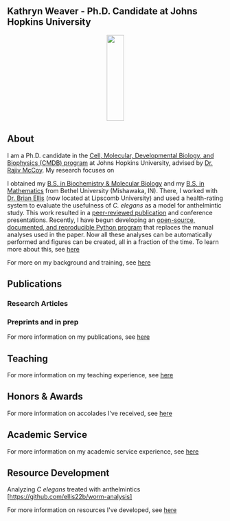 ## Kathryn Weaver - Ph.D. Candidate at Johns Hopkins University

<p align="center">
  <img src="/images/kw.png" height="200", width="40">
</p>

## About

I am a Ph.D. candidate in the [Cell, Molecular, Developmental Biology, and Biophysics (CMDB) program](https://cmdb.jhu.edu/) at Johns Hopkins University, advised by [Dr. Rajiv McCoy](https://mccoy-lab.org/). My research focuses on  

I obtained my [B.S. in Biochemistry & Molecular Biology](https://www.betheluniversity.edu/academics/degrees/biology-chemistry) and my [B.S. in Mathematics](https://www.betheluniversity.edu/academics/degrees/math-engineering-sciences) from Bethel University (Mishawaka, IN). There, I worked with [Dr. Brian Ellis](https://www.lipscomb.edu/directory/ellis-brian) (now located at Lipscomb University) and used a health-rating system to evaluate the usefulness of *C. elegans* as a model for anthelmintic study. This work resulted in a [peer-reviewed publication](https://journals.plos.org/plosone/article?id=10.1371/journal.pone.0179376#ack) and conference presentations. Recently, I have begun developing an [open-source, documented, and reproducible Python program](https://github.com/ellis22b/worm-analysis) that replaces the manual analyses used in the paper. Now all these analyses can be automatically performed and figures can be created, all in a fraction of the time. To learn more about this, see [here](/resourcedev/index.html#worm-analysis)

For more on my background and training, see [here](/about/index.html)

## Publications

### Research Articles

### Preprints and in prep

For more information on my publications, see [here](/publications/index.html)

## Teaching

For more information on my teaching experience, see [here](/teaching/index.html)

## Honors & Awards

For more information on accolades I've received, see [here](/honors/index.html)

## Academic Service

For more information on my academic service experience, see [here](/service/index.html)

## Resource Development

Analyzing *C elegans* treated with anthelmintics [https://github.com/ellis22b/worm-analysis]

For more information on resources I've developed, see [here](/resourcedev/index.html)

